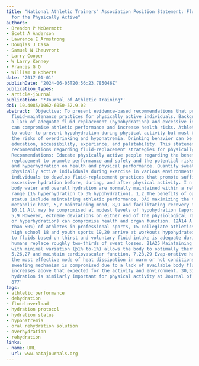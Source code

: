 ```yaml
---
title: "National Athletic Trainers' Association Position Statement: Fluid Replacement
  for the Physically Active"
authors:
- Brendon P McDermott
- Scott A Anderson
- Lawrence E Armstrong
- Douglas J Casa
- Samuel N Cheuvront
- Larry Cooper
- W Larry Kenney
- Francis G O
- William O Roberts
date: '2017-01-01'
publishDate: '2024-06-05T20:56:23.785046Z'
publication_types:
- article-journal
publication: '*Journal of Athletic Training*'
doi: 10.4085/1062-6050-52.9.02
abstract: 'Objective: To present evidence-based recommendations that promote optimized
  fluid-maintenance practices for physically active individuals. Background: Both
  a lack of adequate fluid replacement (hypohydration) and excessive intake (hyperhydration)
  can compromise athletic performance and increase health risks. Athletes need access
  to water to prevent hypohydration during physical activity but must be aware of
  the risks of overdrinking and hyponatremia. Drinking behavior can be modified by
  education, accessibility, experience, and palatability. This statement updates practical
  recommendations regarding fluid-replacement strategies for physically active individuals.
  Recommendations: Educate physically active people regarding the benefits of fluid
  replacement to promote performance and safety and the potential risks of both hypohydration
  and hyperhydration on health and physical performance. Quantify sweat rates for
  physically active individuals during exercise in various environments. Work with
  individuals to develop fluid-replacement practices that promote sufficient but not
  excessive hydration before, during, and after physical activity. I n humans, total
  body water and overall hydration are normally maintained within a relatively narrow
  range (1% hyperhydration to 3% hypohydration). 1,2 The benefits of optimal hydration
  status include maintaining athletic performance, 3À6 maximizing the transfer of
  metabolic heat, 5,7 maintaining mood, 8,9 and facilitating recovery from exercise.
  10,11 All may be compromised at modest levels of hypohydration (approximately 2%).
  5,9 However, extreme deviations on either end of the physiological range (hypohydration
  or hyperhydration) can compromise health and organ function. 12À14 A majority (more
  than 50%) of athletes in professional sports, 15 collegiate athletics, 16,17 and
  high school 18 and youth sports 19,20 arrive at workouts hypohydrated. When access
  to fluids based on thirst and voluntary fluid intake is adequate during activity,
  humans replace roughly two-thirds of sweat losses. 21À25 Maintaining hydration status
  with minimal variation (þ1% to-1%) allows the body to optimally thermoregu-late
  5,26,27 and maintain cardiovascular function. 7,28,29 Evap-orative heat loss is
  the most effective mode of heat dissipation in warm or hot conditions. If the eccrine
  sweating mechanism is compromised due to a lack of available body fluid, core temperature
  increases above that expected for the activity and environment. 30,31 Appropriate
  hydration is similarly important for physical activity at Journal of Athletic Training
  877'
tags:
- athletic performance
- dehydration
- fluid overload
- hydration protocol
- hydration status
- hyponatremia
- oral rehydration solution
- overhydration
- rehydration
links:
- name: URL
  url: www.natajournals.org
---
```

